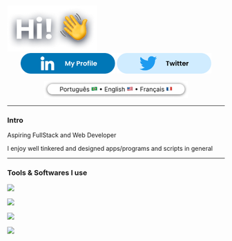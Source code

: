 <div align="center">

  <div align="start">
    <img src="img/intro.png"></img>
  </div>

  <div align="center">
    <a href="https://www.linkedin.com/in/iago-oliveira-785552259/"><img class="icon" height="48px" src="img/linkedin.png"></img></a>
    <a href="https://twitter.com/IagoOlivX"><img class="icon" height="48px" src="img/twitter.png"></img></a>
  </div>

  <img class="langs" src="img/languages.png"></img>

</div>

---

<h3>Intro</h3>
<p>Aspiring FullStack and Web Developer</p>
<p>I enjoy well tinkered and designed apps/programs and scripts in general</p>

---
<h3> Tools & Softwares I use</h3>

<img src="https://skillicons.dev/icons?i=js,html,css,sass,tailwind"></img>

<img src="https://skillicons.dev/icons?i=python"></img>

<img src="https://skillicons.dev/icons?i=figma,xd"></img>

<img src="https://skillicons.dev/icons?i=linux,bash"></img>


<style>

  .icon {
    height: 48px;
  }

  .langs {
    max-height: 40px;
  }
</style>
